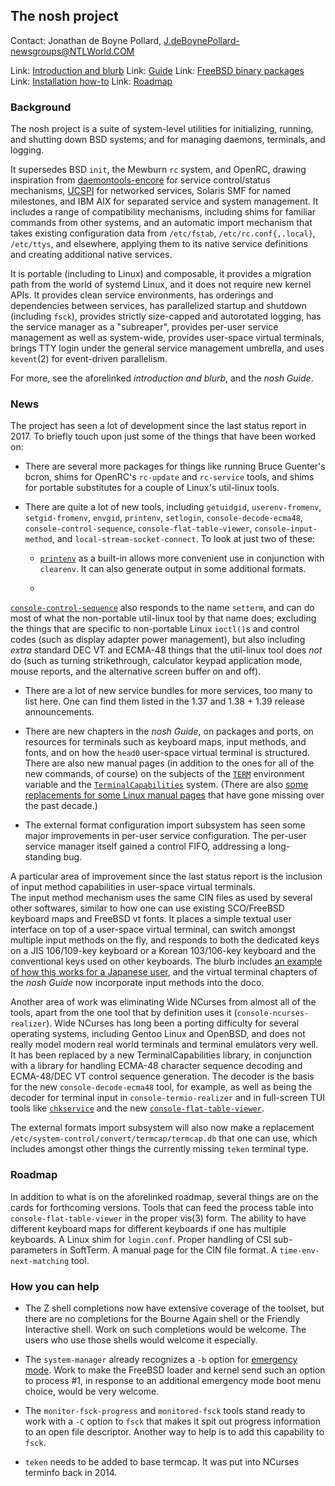 ## The nosh project ##

Contact: Jonathan de Boyne Pollard, <J.deBoynePollard-newsgroups@NTLWorld.COM>

Link: [Introduction and blurb](http://jdebp.eu./Softwares/nosh/)
Link: [Guide](http://jdebp.eu./Softwares/nosh/guide.html)
Link: [FreeBSD binary packages](http://jdebp.eu./Softwares/nosh/freebsd-binary-packages.html)
Link: [Installation how-to](http://jdebp.eu./Softwares/nosh/timorous-admin-installation-how-to.html)
Link: [Roadmap](http://jdebp.eu./Softwares/nosh/roadmap.html)

### Background ###

The nosh project is a suite of system-level utilities for initializing, 
running, and shutting down BSD systems; and for managing daemons, 
terminals, and logging.

It supersedes BSD `init`, the Mewburn `rc` system, and OpenRC, drawing 
inspiration from 
[daemontools-encore](http://untroubled.org/daemontools-encore/) for 
service control/status mechanisms, 
[UCSPI](http://jdebp.eu./FGA/UCSPI.html) for networked services, Solaris 
SMF for named milestones, and IBM AIX for separated service and system 
management. It includes a range of compatibility mechanisms, including 
shims for familiar commands from other systems, and an automatic import 
mechanism that takes existing configuration data from `/etc/fstab`, 
`/etc/rc.conf{,.local}`, `/etc/ttys`, and elsewhere, applying them to 
its native service definitions and creating additional native services.

It is portable (including to Linux) and composable, it provides a 
migration path from the world of systemd Linux, and it does not require 
new kernel APIs. It provides clean service environments, has orderings 
and dependencies between services, has parallelized startup and shutdown 
(including `fsck`), provides strictly size-capped and autorotated 
logging, has the service manager as a "subreaper", provides per-user 
service management as well as system-wide, provides user-space virtual 
terminals, brings TTY login under the general service management 
umbrella, and uses `kevent`(2) for event-driven parallelism.

For more, see the aforelinked <i>introduction and blurb</i>, and the 
<i>nosh Guide</i>.

### News ###

The project has seen a lot of development since the last status report 
in 2017.  To briefly touch upon just some of the things that have been 
worked on:

* There are several more packages for things like running Bruce 
Guenter's bcron, shims for OpenRC's `rc-update` and `rc-service` tools, 
and shims for portable substitutes for a couple of Linux's util-linux tools.

* There are quite a lot of new tools, including `getuidgid`, 
`userenv-fromenv`, `setgid-fromenv`, `envgid`, `printenv`, `setlogin`, 
`console-decode-ecma48`, `console-control-sequence`, 
`console-flat-table-viewer`, `console-input-method`, and 
`local-stream-socket-connect`.  To look at just two of these:

     * [`printenv`](http://jdebp.eu./Softwares/nosh/guide/printenv.html) 
as a built-in allows more convenient use in conjunction with 
`clearenv`.  It can also generate output in some additional formats.

     * 
[`console-control-sequence`](http://jdebp.eu./Softwares/nosh/guide/console-control-sequence.html) 
also responds to the name `setterm`, and can do most of what the 
non-portable util-linux tool by that name does; excluding the things 
that are specific to non-portable Linux `ioctl()`s and control codes 
(such as display adapter power management), but also including _extra_ 
standard DEC VT and ECMA-48 things that the util-linux tool does _not_ 
do (such as turning strikethrough, calculator keypad application mode, 
mouse reports, and the alternative screen buffer on and off).

* There are a lot of new service bundles for more services, too many to 
list here.  One can find them listed in the 1.37 and 1.38 + 1.39 release 
announcements.

* There are new chapters in the <i>nosh Guide</i>, on packages and 
ports, on resources for terminals such as keyboard maps, input methods, 
and fonts, and on how the `head0` user-space virtual terminal is 
structured.  There are also new manual pages (in addition to the ones 
for all of the new commands, of course) on the subjects of the 
[`TERM`](http://jdebp.eu./Softwares/nosh/guide/TERM.html) environment 
variable and the 
[`TerminalCapabilities`](http://jdebp.eu./Softwares/nosh/guide/TerminalCapabilities.html) 
system.   (There are also
[some replacements for some Linux manual pages](http://jdebp.eu./Proposals/linux-kvt-manual-pages.html)
that have gone missing over the past decade.)

* The external format configuration import subsystem has seen some major 
improvements in per-user service configuration.  The per-user service 
manager itself gained a control FIFO, addressing a long-standing bug.

A particular area of improvement since the last status report is the 
inclusion of input method capabilities in user-space virtual terminals.  
The input method mechanism uses the same CIN files as used by several 
other softwares, similar to how one can use existing SCO/FreeBSD 
keyboard maps and FreeBSD vt fonts.  It places a simple textual user 
interface on top of a user-space virtual terminal, can switch amongst 
multiple input methods on the fly, and responds to both the dedicated 
keys on a JIS 106/109-key keyboard or a Korean 103/106-key keyboard and 
the conventional keys used on other keyboards.  The blurb includes
[an example of how this works for a Japanese user](http://jdebp.eu./Softwares/nosh/japanese-input-methods.html),
and the virtual terminal chapters of the <i>nosh Guide</i> now incorporate 
input methods into the doco.

Another area of work was eliminating Wide NCurses from almost all of the 
tools, apart from the one tool that by definition uses it 
(`console-ncurses-realizer`).  Wide NCurses has long been a porting 
difficulty for several operating systems, including Gentoo Linux and 
OpenBSD, and does not really model modern real world terminals and 
terminal emulators very well.  It has been replaced by a new 
TerminalCapabilities library, in conjunction with a library for handling 
ECMA-48 character sequence decoding and ECMA-48/DEC VT control sequence 
generation.  The decoder is the basis for the new 
`console-decode-ecma48` tool, for example, as well as being the decoder 
for terminal input in `console-termio-realizer` and in full-screen TUI 
tools like 
[`chkservice`](http://jdebp.eu./Softwares/nosh/guide/chkservice.html) 
and the new 
[`console-flat-table-viewer`](http://jdebp.eu./Softwares/nosh/guide/console-flat-table-viewer.html).

The external formats import subsystem will also now make a replacement 
`/etc/system-control/convert/termcap/termcap.db` that one can use, which 
includes amongst other things the currently missing `teken` terminal type.

### Roadmap ###

In addition to what is on the aforelinked roadmap, several things are on 
the cards for forthcoming versions.  Tools that can feed the process 
table into `console-flat-table-viewer` in the proper vis(3) form.  The 
ability to have different keyboard maps for different keyboards if one 
has multiple keyboards.  A Linux shim for `login.conf`. Proper handling 
of CSI sub-parameters in SoftTerm.  A manual page for the CIN file 
format.  A `time-env-next-matching` tool.

### How you can help ###

* The Z shell completions now have extensive coverage of the toolset, 
but there are no completions for the Bourne Again shell or the Friendly 
Interactive shell.  Work on such completions would be welcome.  The 
users who use those shells would welcome it especially.

* The `system-manager` already recognizes a `-b` option for
[emergency mode](http://jdebp.eu./FGA/emergency-and-rescue-mode-bootstrap.html). 
Work to make the FreeBSD loader and kernel send such an option to 
process #1, in response to an additional emergency mode boot menu 
choice, would be very welcome.

* The `monitor-fsck-progress` and `monitored-fsck` tools stand ready to 
work with a `-C` option to `fsck` that makes it spit out progress 
information to an open file descriptor.  Another way to help is to add 
this capability to `fsck`.

* `teken` needs to be added to base termcap.  It was put into NCurses 
terminfo back in 2014.
